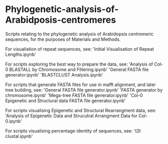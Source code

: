 # Phylogenetic-analysis-of-Arabidposis-centromeres
Scripts relating to the phylogenetic analysis of Arabidopsis centromeric sequences, for the purposes of Materials and Methods.

For visualistion of repeat sequences, see: 'Initial Visualisation of Repeat Lengths.ipynb'

For scripts exploring the best way to prepare the data, see:
'Analysis of Col-0 BLASTALL by Chromosome and Filtering.ipynb'
'General FASTA file generator.ipynb'
'BLASTCLUST Analysis.ipynb'


For scripts that generate FASTA files for use in mafft alignment, and later tree building, see:
'General FASTA file generator.ipynb'
'FASTA generator by chromosome.ipynb'
'Mega-tree FASTA file generator.ipynb'
'Col-0 Epigenetic and Structural data FASTA file generator.ipynb'

For scripts visualising Epigenetic and Structural Rearrangment data, see:
'Analysis of Epigenetic Data and Strucutral Arrangment Data for Col-0.ipynb'

For scripts visualising percentage identity of sequences, see:
't2t clustal.ipynb'
